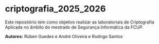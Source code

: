# criptografia_2025_2026
Este repositório tem como objetivo realizar as laboratoriais de Criptografia Aplicada no âmbito do mestrado de Segurança Informática da FCUP.

**Autores:** Rúben Guedes e André Oliveira e Rodrigo Santos
